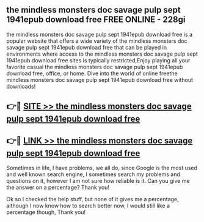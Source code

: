 ## the mindless monsters doc savage pulp sept 1941epub download free FREE ONLINE - 228gi

the mindless monsters doc savage pulp sept 1941epub download free is a popular website that offers a wide variety of the mindless monsters doc savage pulp sept 1941epub download free that can be played in environments where access to the mindless monsters doc savage pulp sept 1941epub download free sites is typically restricted,Enjoy playing all your favorite casual the mindless monsters doc savage pulp sept 1941epub download free, office, or home. Dive into the world of online freethe mindless monsters doc savage pulp sept 1941epub download free without downloads!

## 👉🔴 [SITE >> the mindless monsters doc savage pulp sept 1941epub download free](http://news.freeplayer.one?title=the_mindless_monsters_doc_savage_pulp_sept_1941epub_download_free&ref=FRRE)

## 👉🔴 [LINK >> the mindless monsters doc savage pulp sept 1941epub download free](http://news.freeplayer.one?title=the_mindless_monsters_doc_savage_pulp_sept_1941epub_download_free&ref=FREE)

Sometimes in life, I have problems, we all do, since Google is the most used and well known search engine, I sometimes search my problems and questions on it, however I am not sure how reliable is it. Can you give me the answer on a percentage? Thank you!

Ok so I checked the help stuff, but none of it gives me a percentage, although I now know how to search better now, I would still like a percentage though, Thank you!